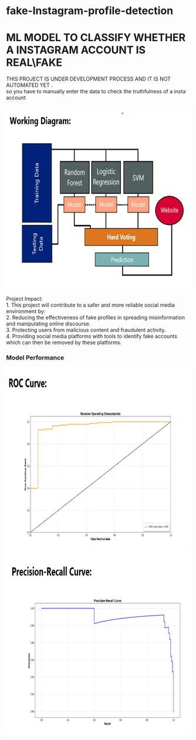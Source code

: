 # fake-Instagram-profile-detection
<h1> ML MODEL TO CLASSIFY WHETHER A INSTAGRAM ACCOUNT IS REAL\FAKE </h1>
<P> THIS PROJECT IS UNDER DEVELOPMENT PROCESS AND IT IS NOT AUTOMATED YET .<br>
so you have to manually enter the data to check the truthfulness of a insta account </P>
<img src="static/images/wd of report.png" alt="Girl in a jacket" width="800" height="500">
<p>
Project Impact: <br>
  1. This project will contribute to a safer and more reliable social media environment by: <br>
  2. Reducing the effectiveness of fake profiles in spreading misinformation and manipulating online discourse. <br>
  3. Protecting users from malicious content and fraudulent activity. <br>
  4. Providing social media platforms with tools to identify fake accounts which can then be removed by these platforms.<br>
</p>
<h3> Model Performance </h3>
<img src="static/images/roc graph.png" alt="Girl in a jacket" width="700" height="500">
<img src="static/images/precision graph.png" alt="Girl in a jacket" width="700" height="500">
